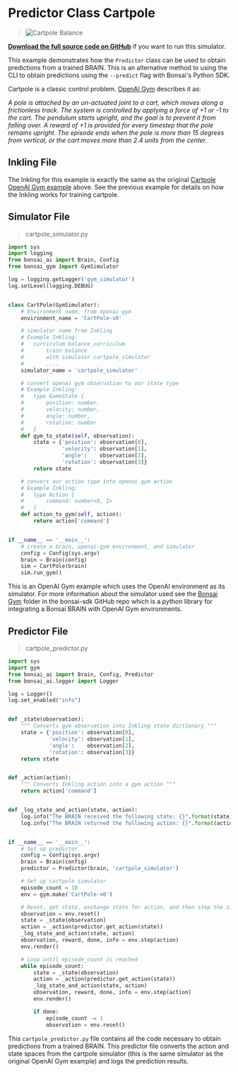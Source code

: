 # Predictor Class Cartpole

> ![Cartpole Balance](../images/cart-pole-balance.gif)

[**Download the full source code on GitHub**][1] if you want to run this simulator.

This example demonstrates how the `Predictor` class can be used to obtain predictions from a trained BRAIN. This is an alternative method to using the CLI to obtain predictions using the `--predict` flag with Bonsai's Python SDK.

Cartpole is a classic control problem. [OpenAI Gym][2] describes it as:

_A pole is attached by an un-actuated joint to a cart, which moves along a frictionless track. The system is controlled by applying a force of +1 or -1 to the cart. The pendulum starts upright, and the goal is to prevent it from falling over. A reward of +1 is provided for every timestep that the pole remains upright. The episode ends when the pole is more than 15 degrees from vertical, or the cart moves more than 2.4 units from the center._

## Inkling File

The Inkling for this example is exactly the same as the original [Cartpole OpenAI Gym example][4] above. See the previous example for details on how the Inkling works for training cartpole.


## Simulator File

> cartpole_simulator.py

```python
import sys
import logging
from bonsai_ai import Brain, Config
from bonsai_gym import GymSimulator

log = logging.getLogger('gym_simulator')
log.setLevel(logging.DEBUG)


class CartPole(GymSimulator):
    # Environment name, from openai-gym
    environment_name = 'CartPole-v0'

    # simulator name from Inkling
    # Example Inkling:
    #   curriculum balance_curriculum
    #       train balance
    #       with simulator cartpole_simulator
    #       ....
    simulator_name = 'cartpole_simulator'

    # convert openai gym observation to our state type
    # Example Inkling:
    #   type GameState {
    #       position: number,
    #       velocity: number,
    #       angle: number,
    #       rotation: number
    #   }
    def gym_to_state(self, observation):
        state = {'position': observation[0],
                 'velocity': observation[1],
                 'angle':    observation[2],
                 'rotation': observation[3]}
        return state

    # convert our action type into openai gym action
    # Example Inkling:
    #   type Action {
    #       command: number<0, 1>
    #   }
    def action_to_gym(self, action):
        return action['command']


if __name__ == '__main__':
    # create a brain, openai-gym environment, and simulator
    config = Config(sys.argv)
    brain = Brain(config)
    sim = CartPole(brain)
    sim.run_gym()

```

This is an OpenAI Gym example which uses the OpenAI environment as its simulator. For more information about the simulator used see the [Bonsai Gym][3] folder in the bonsai-sdk GitHub repo which is a python library for integrating a Bonsai BRAIN with OpenAI Gym environments.

## Predictor File

> cartpole_predictor.py

```python
import sys
import gym
from bonsai_ai import Brain, Config, Predictor
from bonsai_ai.logger import Logger

log = Logger()
log.set_enabled("info")


def _state(observation):
    """ Converts gym observation into Inkling state dictionary """
    state = {'position': observation[0],
             'velocity': observation[1],
             'angle':    observation[2],
             'rotation': observation[3]}
    return state


def _action(action):
    """ Converts Inkling action into a gym action """
    return action['command']


def _log_state_and_action(state, action):
    log.info("The BRAIN received the following state: {}".format(state))
    log.info("The BRAIN returned the following action: {}".format(action))


if __name__ == '__main__':
    # Set up predictor
    config = Config(sys.argv)
    brain = Brain(config)
    predictor = Predictor(brain, 'cartpole_simulator')

    # Set up cartpole simulator
    episode_count = 10
    env = gym.make('CartPole-v0')

    # Reset, get state, exchange state for action, and then step the sim
    observation = env.reset()
    state = _state(observation)
    action = _action(predictor.get_action(state))
    _log_state_and_action(state, action)
    observation, reward, done, info = env.step(action)
    env.render()

    # Loop until episode_count is reached
    while episode_count:
        state = _state(observation)
        action = _action(predictor.get_action(state))
        _log_state_and_action(state, action)
        observation, reward, done, info = env.step(action)
        env.render()

        if done:
            episode_count -= 1
            observation = env.reset()

```

This `cartpole_predictor.py` file contains all the code necessary to obtain predictions from a trained BRAIN. This predictor file converts the action and state spaces from the cartpole simulator (this is the same simulator as the original OpenAI Gym example) and logs the prediction results.


[1]: https://github.com/BonsaiAI/bonsai-sdk/tree/master/samples/openai-gym/gym-cartpole-predictor-sample
[2]: https://gym.openai.com/envs/CartPole-v1
[3]: https://github.com/BonsaiAI/bonsai-sdk/tree/master/bonsai-gym
[4]: #openai-gym-cartpole
[5]: ../references/library-reference.html#predictor-class